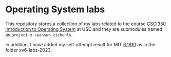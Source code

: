 # Operating System labs

This repository stores a collection of my labs related to the course [CSCI350 Introduction to Operating System](https://classes.usc.edu/term-20233/course/csci-350/) at USC and they are submodules named as `project-x-seansun-zichenly`.

In addition, I have added my self-attempt result for MIT [6.1810](https://pdos.csail.mit.edu/6.S081/2023/) as in the folder xv6-labs-2023.
